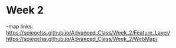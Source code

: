 # Week 2

-map links: https://spiegelss.github.io/Advanced_Class/Week_2/Feature_Layer/ <br/>
			       https://spiegelss.github.io/Advanced_Class/Week_2/WebMap/
